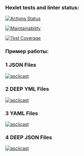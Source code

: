 ### Hexlet tests and linter status:

[![Actions Status](https://github.com/vitalijk078/frontend-project-46/actions/workflows/hexlet-check.yml/badge.svg)](https://github.com/vitalijk078/frontend-project-46/actions)

[![Maintainability](https://api.codeclimate.com/v1/badges/924987d016ebd538cd7d/maintainability)](https://codeclimate.com/github/vitalijk078/frontend-project-46/maintainability)

[![Test Coverage](https://api.codeclimate.com/v1/badges/924987d016ebd538cd7d/test_coverage)](https://codeclimate.com/github/vitalijk078/frontend-project-46/test_coverage)

### Пример работы:

### 1 JSON Files
[![asciicast](https://asciinema.org/a/NmRDQw75cLxJvUKwO16aWjY7H.svg)](https://asciinema.org/a/NmRDQw75cLxJvUKwO16aWjY7H)

### 2 DEEP YML Files
[![asciicast](https://asciinema.org/a/VgLPtTQT7FFYhiBuRhG1DXRQJ.svg)](https://asciinema.org/a/VgLPtTQT7FFYhiBuRhG1DXRQJ)

### 3 YAML Files
[![asciicast](https://asciinema.org/a/j0ttSaHqibpk0tnG5iKhrJdgj.svg)](https://asciinema.org/a/j0ttSaHqibpk0tnG5iKhrJdgj)

### 4 DEEP JSON Files
[![asciicast](https://asciinema.org/a/eM2pIwvX53Iz3UJbbfdNIeGNP.svg)](https://asciinema.org/a/eM2pIwvX53Iz3UJbbfdNIeGNP)